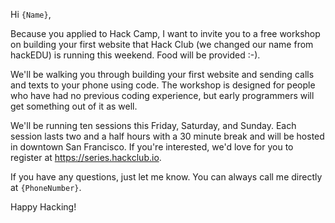 Hi `{Name}`,

Because you applied to Hack Camp, I want to invite you to a free workshop on
building your first website that Hack Club (we changed our name from hackEDU) is
running this weekend. Food will be provided :-).

We'll be walking you through building your first website and sending calls and
texts to your phone using code. The workshop is designed for people who have had
no previous coding experience, but early programmers will get something out of
it as well.

We'll be running ten sessions this Friday, Saturday, and Sunday. Each session
lasts two and a half hours with a 30 minute break and will be hosted in downtown
San Francisco. If you're interested, we'd love for you to register at
https://series.hackclub.io.

If you have any questions, just let me know. You can always call me directly at
`{PhoneNumber}`.

Happy Hacking!
